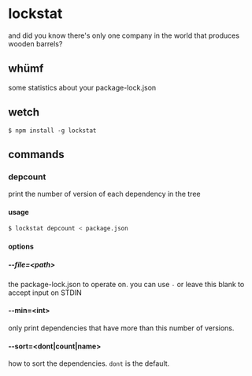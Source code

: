 # lockstat

and did you know there's only one company in the world that produces wooden
barrels?

## whümf

some statistics about your package-lock.json

## wetch

```shell
$ npm install -g lockstat
```

## commands

### depcount

print the number of version of each dependency in the tree

#### usage

```sh
$ lockstat depcount < package.json
```

#### options

##### --file=\<path>
the package-lock.json to operate on.
you can use `-` or leave this blank to accept input on STDIN

#### --min=\<int>
only print dependencies that have more than this number of versions.

#### --sort=\<dont|count|name>
how to sort the dependencies. `dont` is the default.
